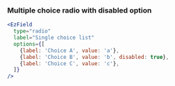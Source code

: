 ### Multiple choice radio with disabled option

```jsx
<EzField
  type="radio"
  label="Single choice list"
  options={[
    {label: 'Choice A', value: 'a'},
    {label: 'Choice B', value: 'b', disabled: true},
    {label: 'Choice C', value: 'c'},
  ]}
/>
```
